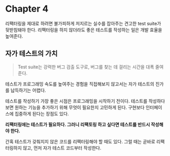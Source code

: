 # Chapter 4

리팩터링을 제대로 하려면 불가피하게 저지르는 실수를 잡아주는 견고한 test suite가 뒷받침돼야 한다.
리팩터링을 하지 않더라도 좋은 테스트를 작성하는 일은 개발 효율을 높여준다.

## 자가 테스트의 가치

> Test suite는 강력한 버그 검출 도구로, 버그를 찾는 데 걸리는 시간을 대폭 줄여준다.

테스트가 프로그래밍 속도를 높여주는 경험을 직접해보지 않고서는 자가 테스트의 진가를 납득하기는 어렵다.

테스트를 작성하기 가장 좋은 시점은 프로그래밍을 시작하기 전이다. 
테스트를 작성하다 보면 원하는 기능을 추가하기 위해 무엇이 필요한지 고민하게 된다.
구현보다 인터페이스에 집중하게 된다는 장점도 있다.

**리팩터링에는 테스트가 필요하다. 그러니 리팩토링 하고 싶다면 테스트를 반드시 작성해야 한다.**

간혹 테스트가 갖춰지지 않은 코드를 리팩터링해야 할 때도 있다.
그럴 때는 곧바로 리팩터링하지 않고, 먼저 자가 테스트 코드부터 작성한다.
